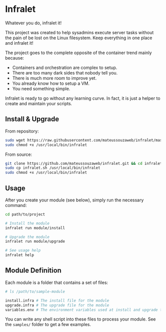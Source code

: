 # Infralet

Whatever you do, infralet it!

This project was created to help sysadmins execute server tasks without the pain of be lost on the Linux filesystem. Keep everything in one place and infralet it!

The project goes to the complete opposite of the container trend mainly because:

- Containers and orchestration are complex to setup.
- There are too many dark sides that nobody tell you.
- There is much more room to improve yet.
- You already know how to setup a VM.
- You need something simple.

Infralet is ready to go without any learning curve. In fact, it is just a helper to create and maintain your scripts.

## Install & Upgrade

From repository:

```bash
sudo wget https://raw.githubusercontent.com/mateussouzaweb/infralet/master/infralet.sh -O /usr/local/bin/infralet
sudo chmod +x /usr/local/bin/infralet
```

From source:

```bash
git clone https://github.com/mateussouzaweb/infralet.git && cd infralet
sudo cp infralet.sh /usr/local/bin/infralet
sudo chmod +x /usr/local/bin/infralet
```

## Usage

After you create your module (see below), simply run the necessary command:

```bash
cd path/to/project

# Install the module
infralet run module/install

# Upgrade the module
infralet run module/upgrade

# See usage help
infralet help
```

## Module Definition

Each module is a folder that contains a set of files:

```bash
# ls /path/to/sample-module

install.infra # The install file for the module
upgrade.infra # The upgrade file for the module
variables.env # The environment variables used at install and upgrade this module. It also works a bucket to your secrets
```

You can write any shell script into these files to process your module. See the ``samples/`` folder to get a few examples.
